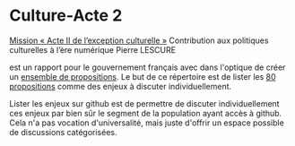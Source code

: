 Culture-Acte 2
==============

[Mission « Acte II de l’exception culturelle »](http://www.culturecommunication.gouv.fr/content/download/67145/514833/file/Rapport%20Lescure%20498.pdf)
Contribution aux politiques culturelles à l’ère numérique
Pierre LESCURE

est un rapport pour le gouvernement français avec dans l'optique de créer un [ensemble de propositions](https://github.com/karlcow/acte2/issues). Le but de ce répertoire est de lister les [80 propositions](https://github.com/karlcow/acte2/issues) comme des enjeux à discuter individuellement.

Lister les enjeux sur github est de permettre de discuter individuellement ces enjeux par bien sûr le segment de la population ayant accès à github. Cela n'a pas vocation d'universalité, mais juste d'offrir un espace possible de discussions catégorisées.
